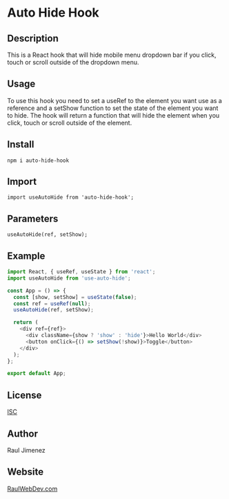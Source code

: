 # Auto Hide Hook

## Description

This is a React hook that will hide mobile menu dropdown bar if you click, touch or scroll outside of the dropdown menu.

## Usage

To use this hook you need to set a useRef to the element you want use as a reference and a setShow function to set the state of the element you want to hide. The hook will return a function that will hide the element when you click, touch or scroll outside of the element.

## Install

```
npm i auto-hide-hook
```

## Import

```
import useAutoHide from 'auto-hide-hook';
```

## Parameters

```
useAutoHide(ref, setShow);
```

## Example

```js
import React, { useRef, useState } from 'react';
import useAutoHide from 'use-auto-hide';

const App = () => {
  const [show, setShow] = useState(false);
  const ref = useRef(null);
  useAutoHide(ref, setShow);

  return (
    <div ref={ref}>
      <div className={show ? 'show' : 'hide'}>Hello World</div>
      <button onClick={() => setShow(!show)}>Toggle</button>
    </div>
  );
};

export default App;
```

## License

[ISC](https://opensource.org/licenses/ISC)

## Author

Raul Jimenez

## Website

[RaulWebDev.com](https://raulwebdev.com)
